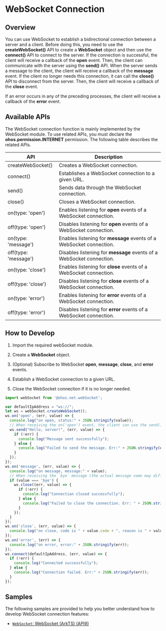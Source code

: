 # WebSocket Connection

## Overview

You can use WebSocket to establish a bidirectional connection between a server and a client. Before doing this, you need to use the **createWebSocket()** API to create a **WebSocket** object and then use the **connect()** API to connect to the server. If the connection is successful, the client will receive a callback of the **open** event. Then, the client can communicate with the server using the **send()** API. When the server sends a message to the client, the client will receive a callback of the **message** event. If the client no longer needs this connection, it can call the **close()** API to disconnect from the server. Then, the client will receive a callback of the **close** event.

If an error occurs in any of the preceding processes, the client will receive a callback of the **error** event.

## Available APIs

The WebSocket connection function is mainly implemented by the WebSocket module. To use related APIs, you must declare the **ohos.permission.INTERNET** permission. The following table describes the related APIs.

| API| Description|
| -------- | -------- |
| createWebSocket() | Creates a WebSocket connection.|
| connect() | Establishes a WebSocket connection to a given URL.|
| send() | Sends data through the WebSocket connection.|
| close() | Closes a WebSocket connection.|
| on(type: 'open') | Enables listening for **open** events of a WebSocket connection.|
| off(type: 'open') | Disables listening for **open** events of a WebSocket connection.|
| on(type: 'message') | Enables listening for **message** events of a WebSocket connection.|
| off(type: 'message') | Disables listening for **message** events of a WebSocket connection.|
| on(type: 'close') | Enables listening for **close** events of a WebSocket connection.|
| off(type: 'close') | Disables listening for **close** events of a WebSocket connection.|
| on(type: 'error') | Enables listening for **error** events of a WebSocket connection.|
| off(type: 'error') | Disables listening for **error** events of a WebSocket connection.|

## How to Develop

1. Import the required webSocket module.

2. Create a **WebSocket** object.

3. (Optional) Subscribe to WebSocket **open**, **message**, **close**, and **error** events.

4. Establish a WebSocket connection to a given URL.

5. Close the WebSocket connection if it is no longer needed.

```js
import webSocket from '@ohos.net.webSocket';

var defaultIpAddress = "ws://";
let ws = webSocket.createWebSocket();
ws.on('open', (err, value) => {
  console.log("on open, status:" + JSON.stringify(value));
  // When receiving the on('open') event, the client can use the send() API to communicate with the server.
  ws.send("Hello, server!", (err, value) => {
    if (!err) {
      console.log("Message sent successfully");
    } else {
      console.log("Failed to send the message. Err:" + JSON.stringify(err));
    }
  });
});
ws.on('message', (err, value) => {
  console.log("on message, message:" + value);
  // When receiving the `bye` message (the actual message name may differ) from the server, the client proactively disconnects from the server.
  if (value === 'bye') {
    ws.close((err, value) => {
      if (!err) {
        console.log("Connection closed successfully");
      } else {
        console.log("Failed to close the connection. Err: " + JSON.stringify(err));
      }
    });
  }
});
ws.on('close', (err, value) => {
  console.log("on close, code is " + value.code + ", reason is " + value.reason);
});
ws.on('error', (err) => {
  console.log("on error, error:" + JSON.stringify(err));
});
ws.connect(defaultIpAddress, (err, value) => {
  if (!err) {
    console.log("Connected successfully");
  } else {
    console.log("Connection failed. Err:" + JSON.stringify(err));
  }
});
```

## Samples

The following samples are provided to help you better understand how to develop WebSocket connection features:

- [`WebSocket`: WebSocket (ArkTS) (API9)](https://gitee.com/openharmony/applications_app_samples/tree/master/code/BasicFeature/Connectivity/WebSocket)
